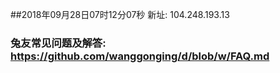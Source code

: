 ##2018年09月28日07时12分07秒 新址: 104.248.193.13
### 兔友常见问题及解答: https://github.com/wanggonging/d/blob/w/FAQ.md
